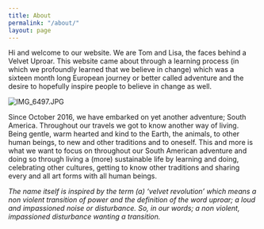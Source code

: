 ```yaml
---
title: About
permalink: "/about/"
layout: page
---
```


Hi and welcome to our website. We are Tom and Lisa, the faces behind a Velvet Uproar. This website came about through a learning process (in which we profoundly learned that we believe in change) which was a sixteen month long European journey or better called adventure and the desire to hopefully inspire people to believe in change as well.

![IMG_6497.JPG](/uploads/IMG_6497.JPG)

Since October 2016, we have embarked on yet another adventure; South America. Throughout our travels we got to know another way of living. Being gentle, warm hearted and kind to the Earth, the animals, to other human beings, to new and other traditions and to oneself. This and more is what we want to focus on throughout our South American adventure and doing so through living a (more) sustainable life by learning and doing, celebrating other cultures, getting to know other traditions and sharing every and all art forms with all human beings.

*The name itself is inspired by the term (a) ‘velvet revolution’ which means a non violent transition of power and the definition of the word uproar; a loud and impassioned noise or disturbance. So, in our words; a non violent, impassioned disturbance wanting a transition.*